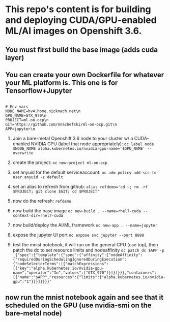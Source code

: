 # This repo's content is for building and deploying CUDA/GPU-enabled ML/AI images on Openshift 3.6.
## You must first build the base image (adds cuda layer)
## You can create your own Dockerfile for whatever your ML platform is.  This one is for Tensorflow+Jupyter

<code>
# Env vars
NODE_NAME=hv4.home.nicknach.net\n
GPU_NAME=GTX_970\n
PROJECT=ml-on-ocp\n
GIT=https://github.com/nnachefski/ml-on-ocp.git\n
APP=jupyter\n
</code>

1.  Join a bare-metal Openshift 3.6 node to your cluster w/ a CUDA-enabled NVIDIA GPU (label that node appropriately):
	`oc label node $NODE_NAME alpha.kubernetes.io/nvidia-gpu-name='$GPU_NAME' --overwrite`

2.  create the project:
	`oc new-project ml-on-ocp`

3.  set anyuid for the default serviceaccount:
	`oc adm policy add-scc-to-user anyuid -z default`

4.  set an alias to refresh from github:
	`alias refdemo='cd ~; rm -rf $PROJECT; git clone $GIT; cd $PROJECT'`

5.  now do the refresh:
	`refdemo`

6.  now build the base image
	`oc new-build . --name=rhel7-cuda --context-dir=rhel7-cuda`

7.  now build/deploy the AI/ML framework
	`oc new-app . --name=jupyter`

8.  expose the jupyter UI port
	`oc expose svc jupyter --port 8888`

9.  test the mnist notebook, it will run on the general CPU (use top), then patch the dc to set resource limits and nodeaffinity 
`oc patch dc $APP -p '{"spec":{"template":{"spec":{"affinity":{"nodeAffinity":{"requiredDuringSchedulingIgnoredDuringExecution":{"nodeSelectorTerms":[{"matchExpressions":[{"key":"alpha.kubernetes.io/nvidia-gpu-name","operator":"In","values":["GTX_970"]}]}]}}},"containers":[{"name":"$APP","resources":{"limits":{"alpha.kubernetes.io/nvidia-gpu":"1"}}}]}}}}'`
## now run the mnist notebook again and see that it scheduled on the GPU (use nvidia-smi on the bare-metal node)

